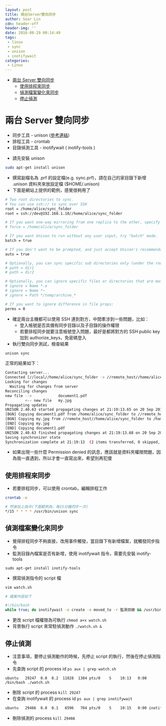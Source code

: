 ```yaml
---
layout: post
title: 兩台Server雙向同步
author: Soar Lin
cdn: header-off
header-img: ''
date: 2016-08-29 00:14:49
tags:
 - linux
 - sync
 - unison
 - inotifywait
categories:
 - Linux
---
```

<!-- MarkdownTOC -->

- [兩台 Server 雙向同步](#兩台-server-雙向同步)
    - [使用排程來同步](#使用排程來同步)
    - [偵測檔案變化來同步](#偵測檔案變化來同步)
    - [停止偵測](#停止偵測)

<!-- /MarkdownTOC -->



<a name="兩台-server-雙向同步"></a>
# 兩台 Server 雙向同步

- 同步工具 - unison ([參考連結](http://xmodulo.com/synchronize-files-between-two-servers.html))
- 排程工具 - crontab
- 目錄偵測工具 - inotifywait ( inotify-tools )

* 請先安裝 unison

````bash
sudo apt-get install unison
````
* 撰寫副檔名為 .prf 的設定檔(e.g. sync.prf)，請在自己的家目錄下新增 .unison 資料夾來放設定檔 ($HOME/.unison)
* 下面是網站上提供的範例，感覺很夠用了

````bash
# Two root directories to sync.
# You can use ssh:// to sync over SSH
root = /home/alice/sync_folder
root = ssh://dev@192.168.1.10//home/alice/sync_folder

# If you want one-way mirroring from one replica to the other, specify the source replica using "force" as follows.
# force = /home/alice/sync_folder

# If you want Unison to run without any user input, try "batch" mode.
batch = true

# If you don't want to be prompted, and just accept Unison's recommendation:
auto = true

# Optionally, you can sync specific sub directories only (under the root).
# path = dir1
# path = dir2

# Optionally, you can ignore specific files or directories that are matched with regular expressions.
# ignore = Name *.o
# ignore = Name *~
# ignore = Path */temp/archive_*

# If you want to ignore difference in file props:
perms = 0
````
<!-- more -->
* 確定兩台主機都可以使用 SSH 連到對方，中間牽涉到一些問題，比如：
    * 登入帳號是否具備有同步目錄以及子目錄的操作權限
    * 若要排程同步就要注意帳號登入問題，最好是都將對方的 SSH public key 加到 authorize_keys，免密碼登入
* 執行雙向同步測試，檢查結果

````bash
unison sync
````

正常的結果如下：

````bash
Contacting server...
Connected [//local//home/alice/sync_folder -> //remote_host//home/alice/sync_folder]
Looking for changes
  Waiting for changes from server
Reconciling changes
new file -->            document1.pdf
         <-- new file   my.jpg
Propagating updates
UNISON 2.40.63 started propagating changes at 21:19:13.65 on 20 Sep 2013
[BGN] Copying document1.pdf from /home/alice/sync_folder to //remote_host//home/alice/sync_folder
[BGN] Copying my.jpg from //remote_host//home/alice/sync_folder to /home/alice/sync_folder
[END] Copying my.jpg
[END] Copying document1.pdf
UNISON 2.40.63 finished propagating changes at 21:19:13.68 on 20 Sep 2013
Saving synchronizer state
Synchronization complete at 21:19:13  (2 items transferred, 0 skipped, 0 failed)
````

* 如果出現一些什麼 Permission denied 的訊息，應該就是資料夾權限問題，因為我一直遇到，所以才會一直寫出來，希望別再犯傻

<a name="使用排程來同步"></a>
## 使用排程來同步

* 若要排程同步，可以使用 crontab，編輯排程工作

````bash
crontab -e

# 然後加上指令(下面範例為，每15分鐘同步一次)
*/15 * * * * /usr/bin/unison sync
````


<a name="偵測檔案變化來同步"></a>
## 偵測檔案變化來同步

* 覺得排程同步不夠直接，改用事件觸發，當目錄下有新增檔案，就觸發同步指令
* 監測目錄內檔案是否有新增，使用 inotifywait 指令，需要先安裝 inotify-tools

````
sudo apt-get install inotify-tools
````

* 撰寫偵測指令的 script 檔

````bash
vim watch.sh

# 檔案內容如下

#!/bin/bash
while true; do inotifywait -e create -e moved_to -r 監測目錄 && /usr/bin/unison sync; done
````

* 更改 script 檔權限為可執行 `chmod a+x watch.sh`
* 背景執行 script 來常駐偵測動作 `./watch.sh &`

<a name="停止偵測"></a>
## 停止偵測

* 注意事項，要停止偵測動作的時候，先停止 script 的執行，然後在停止偵測指令
* 先查詢 script 的 process id `ps aux | grep watch.sh`

````
ubuntu   29247  0.0  0.2  11028  1384 pts/0    S    10:13   0:00 /bin/bash ./watch.sh
````
* 刪除 script 的 process `kill 29247`
* 在查詢 inotifywait 的 process id `ps aux | grep inotifywait`

````bash
ubuntu   29466  0.0  0.1   6596   704 pts/0    S    10:15   0:00 inotifywait -e crea…
````
* 刪除偵測的 process `kill 29466`
